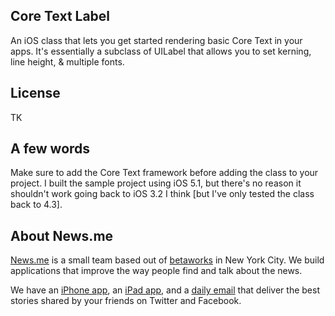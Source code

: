 ## Core Text Label 
An iOS class that lets you get started rendering basic Core Text in your apps. It's essentially a subclass of UILabel that allows you to set kerning, line height, & multiple fonts.

## License
TK

## A few words
Make sure to add the Core Text framework before adding the class to your project.
I built the sample project using iOS 5.1, but there's no reason it shouldn't work going back to iOS 3.2 I think [but I've only tested the class back to 4.3].

## About News.me
[News.me](http://News.me/) is a small team based out of [betaworks](http://betaworks.com/) in New York City. We build applications that improve the way people find and talk about the news.

We have an [iPhone app](http://news.me/iphone-download?source=about), an [iPad app](http://news.me/ipad-download?source=about), and a [daily email](http://www.news.me/#email-signup) that deliver the best stories shared by your friends on Twitter and Facebook.